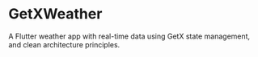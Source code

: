 # GetXWeather
A Flutter weather app with real-time data using GetX state management, and clean architecture principles.
